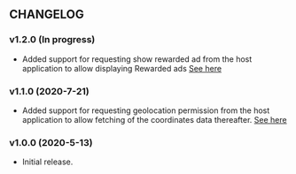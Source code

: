 ## CHANGELOG

### v1.2.0 (In progress)

- Added support for requesting show rewarded ad from the host application to allow displaying Rewarded ads [See here](README.MD#5-Show-Rewarded-Ad)

### v1.1.0 (2020-7-21)

- Added support for requesting geolocation permission from the host application to allow fetching of the coordinates data thereafter. [See here](README.md#3-request-permissions)

### v1.0.0 (2020-5-13)

- Initial release.

